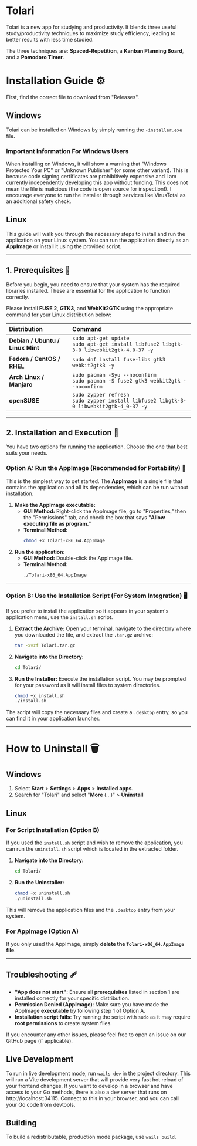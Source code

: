 # Tolari
Tolari is a new app for studying and productivity. It blends three useful study/productivity techniques to maximize study efficiency, leading to better results with less time studied.

The three techniques are: **Spaced-Repetition**, a **Kanban Planning Board**, and a **Pomodoro Timer**. 

# Installation Guide ⚙️

First, find the correct file to download from "Releases".

## Windows

Tolari can be installed on Windows by simply running the `-installer.exe` file.

### Important Information For Windows Users

When installing on Windows, it will show a warning that "Windows Protected Your PC" or "Unknown Publisher" (or some other variant). This is because code signing certificates are prohibitively expensive and I am currently independently developing this app without funding. This does not mean the file is malicious (the code is open source for inspection!). I encourage everyone to run the installer through services like VirusTotal as an additional safety check.

## Linux

This guide will walk you through the necessary steps to install and run the application on your Linux system. You can run the application directly as an **AppImage** or install it using the provided script.

---

## 1. Prerequisites 🧱

Before you begin, you need to ensure that your system has the required libraries installed. These are essential for the application to function correctly.

Please install **FUSE 2**, **GTK3**, and **WebKit2GTK** using the appropriate command for your Linux distribution below:

| Distribution | Command |
| :--- | :--- |
| **Debian / Ubuntu / Linux Mint** | `sudo apt-get update` <br> `sudo apt-get install libfuse2 libgtk-3-0 libwebkit2gtk-4.0-37 -y` |
| **Fedora / CentOS / RHEL** | `sudo dnf install fuse-libs gtk3 webkit2gtk3 -y` |
| **Arch Linux / Manjaro** | `sudo pacman -Syu --noconfirm` <br> `sudo pacman -S fuse2 gtk3 webkit2gtk --noconfirm` |
| **openSUSE** | `sudo zypper refresh` <br> `sudo zypper install libfuse2 libgtk-3-0 libwebkit2gtk-4_0-37 -y` |

---

## 2. Installation and Execution 🚀

You have two options for running the application. Choose the one that best suits your needs.

### Option A: Run the AppImage (Recommended for Portability) 💾

This is the simplest way to get started. The **AppImage** is a single file that contains the application and all its dependencies, which can be run without installation.


1.  **Make the AppImage executable:**
    * **GUI Method:** Right-click the AppImage file, go to "Properties," then the "Permissions" tab, and check the box that says **"Allow executing file as program."**
    * **Terminal Method:**
        ```bash
        chmod +x Tolari-x86_64.AppImage
        ```
2.  **Run the application:**
    * **GUI Method:** Double-click the AppImage file.
    * **Terminal Method:**
        ```bash
        ./Tolari-x86_64.AppImage
        ```

---

### Option B: Use the Installation Script (For System Integration) 🖥️

If you prefer to install the application so it appears in your system's application menu, use the `install.sh` script.

1.  **Extract the Archive:**
    Open your terminal, navigate to the directory where you downloaded the file, and extract the `.tar.gz` archive:
    ```bash
    tar -xvzf Tolari.tar.gz
    ```
2.  **Navigate into the Directory:**
    ```bash
    cd Tolari/
    ```
3.  **Run the Installer:**
    Execute the installation script. You may be prompted for your password as it will install files to system directories.
    ```bash
    chmod +x install.sh
    ./install.sh
    ```
The script will copy the necessary files and create a `.desktop` entry, so you can find it in your application launcher.

---

# How to Uninstall 🗑️

## Windows

1. Select **Start** > **Settings** > **Apps** > **Installed apps**.
2. Search for "Tolari" and select "**More** (...)" > **Uninstall**

## Linux

### For Script Installation (Option B)

If you used the `install.sh` script and wish to remove the application, you can run the `uninstall.sh` script which is located in the extracted folder.

1.  **Navigate into the Directory:**
    ```bash
    cd Tolari/
    ```
2.  **Run the Uninstaller:**
    ```bash
    chmod +x uninstall.sh
    ./uninstall.sh
    ```
This will remove the application files and the `.desktop` entry from your system.

### For AppImage (Option A)

If you only used the AppImage, simply **delete the `Tolari-x86_64.AppImage` file**.

---

## Troubleshooting 🩹

* **"App does not start"**: Ensure all **prerequisites** listed in section 1 are installed correctly for your specific distribution.
* **Permission Denied (AppImage)**: Make sure you have made the AppImage **executable** by following step 1 of Option A.
* **Installation script fails**: Try running the script with `sudo` as it may require **root permissions** to create system files.

If you encounter any other issues, please feel free to open an issue on our GitHub page (if applicable).

## Live Development

To run in live development mode, run `wails dev` in the project directory. This will run a Vite development
server that will provide very fast hot reload of your frontend changes. If you want to develop in a browser
and have access to your Go methods, there is also a dev server that runs on http://localhost:34115. Connect
to this in your browser, and you can call your Go code from devtools.

## Building

To build a redistributable, production mode package, use `wails build`.
